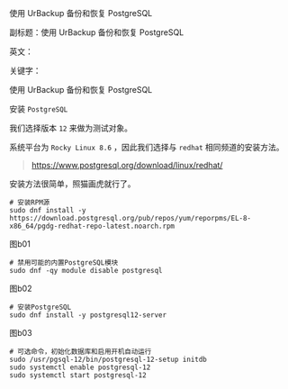 使用 UrBackup 备份和恢复 PostgreSQL

副标题：使用 UrBackup 备份和恢复 PostgreSQL

英文：

关键字：



使用 UrBackup 备份和恢复 PostgreSQL





安装 `PostgreSQL` 

我们选择版本 `12` 来做为测试对象。

系统平台为 `Rocky Linux 8.6` ，因此我们选择与 `redhat` 相同频道的安装方法。

> https://www.postgresql.org/download/linux/redhat/



安装方法很简单，照猫画虎就行了。

```
# 安装RPM源
sudo dnf install -y https://download.postgresql.org/pub/repos/yum/reporpms/EL-8-x86_64/pgdg-redhat-repo-latest.noarch.rpm
```

图b01



```
# 禁用可能的内置PostgreSQL模块
sudo dnf -qy module disable postgresql
```

图b02



```
# 安装PostgreSQL
sudo dnf install -y postgresql12-server
```

图b03



```
# 可选命令，初始化数据库和启用开机自动运行
sudo /usr/pgsql-12/bin/postgresql-12-setup initdb
sudo systemctl enable postgresql-12
sudo systemctl start postgresql-12
```

